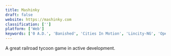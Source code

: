 ```yaml
---
title: Mashinky
draft: false 
website: https://mashinky.com
classification: ['']
platform: ['Web']
keywords: ['0 A.D.', 'Banished', 'Cities In Motion', 'Lincity-NG', 'OpenRCT2', 'Planet Coaster', 'Railroad Tycoon', 'SimCity BuildIt', 'Simutrans', 'Stonehearth', 'TheoTown', 'Train Lord', 'Train Valley', 'Transport Giant', 'Transport Tycoon Deluxe', 'eCity']
---
```

A great railroad tycoon game in active development.